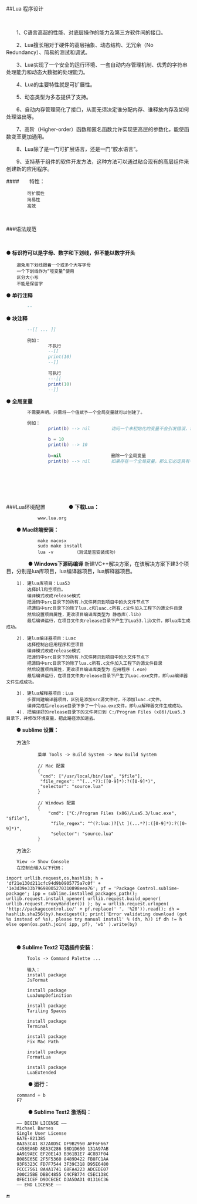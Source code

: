 ##Lua 程序设计


&emsp;&emsp;

&emsp;&emsp;1、C语言高超的性能、对底层操作的能力及第三方软件间的接口。

&emsp;&emsp;2、Lua擅长相对于硬件的高层抽象、动态结构、无冗余（No Redundancy）、简易的测试和调试。

&emsp;&emsp;3、Lua实现了一个安全的运行环境、一套自动内存管理机制、优秀的字符串处理能力和动态大数据的处理能力。

&emsp;&emsp;4、Lua的主要特性就是可扩展性。

&emsp;&emsp;5、动态类型为多态提供了支持。

&emsp;&emsp;6、自动内存管理简化了接口，从而无须决定谁分配内存、谁释放内存及如何处理溢出等。

&emsp;&emsp;7、高阶（Higher-order）函数和匿名函数允许实现更高层的参数化，能使函数变革更加通用。

&emsp;&emsp;8、Lua除了是一门可扩展语言，还是一门“胶水语言”。

&emsp;&emsp;9、支持基于组件的软件开发方法，这种方法可以通过粘合现有的高层组件来创建新的应用程序。

####&emsp;&emsp;特性：

```
        可扩展性
        简易性
        高效
```      



&emsp;&emsp;
&emsp;&emsp;

###语法规范

&emsp;&emsp;

**● 标识符可以是字母、数字和下划线，但不能以数字开头**

        避免用下划线跟着一个或多个大写字母
        一个下划线作为“哑变量”使用
        区分大小写
        不能是保留字

**● 单行注释**

```lua
        --
```

**● 块注释**

```lua
        --[[ ... ]]
        
        例如：
                不执行
                --[[
                print(10)
                --]]
                
                可执行
                ---[[
                print(10)
                --]]
```

**● 全局变量**

```lua
        不需要声明。只需将一个值赋予一个全局变量就可以创建了。

        例如：
                print(b) --> nil        访问一个未初始化的变量不会引发错误，访问结果是一个特殊的值nil。

                b = 10
                print(b) --> 10
                
                b=nil                   删除一个全局变量
                print(b) --> nil        如果存在一个全局变量，那么它必定具有一个非nil的值。
```




&emsp;&emsp;

&emsp;&emsp;

&emsp;&emsp;

###Lua环境配置
&emsp;&emsp;
&emsp;&emsp;**● 下载Lua：**

                www.lua.org
        
&emsp;&emsp;**● Mac终端安装：**

                make macosx
                sudo make install
                lua -v        （测试是否安装成功）
 
&emsp;&emsp;
&emsp;&emsp;**● Windows下源码编译**
新建VC++解决方案，在该解决方案下建3个项目，分别是lua库项目，lua编译器项目，lua解释器项目。

		1). 建lua库项目：Lua53
			选择Dll和空项目。
			编译模式改成release模式
			把源码中src目录下的所有.h文件拷贝到项目中的头文件节点下
			把源码中src目录下的除了lua.c和luac.c所有.c文件加入工程下的源文件目录
			然后设置项目属性，更改项目编译库类型为 静态库(.lib)
			最后编译运行，在项目文件夹release目录下产生了Lua53.lib文件，即lua库生成成功。

		2). 建lua编译器项目：Luac
			选择控制台应用程序和空项目
			编译模式改成release模式
			把源码中src目录下的所有.h文件拷贝到项目中的头文件节点下
			把源码中src目录下的除了lua.c所有.c文件加入工程下的源文件目录
			然后设置项目属性，更改项目编译库类型为 应用程序（.exe）
			最后编译运行，在项目文件夹release目录下产生了Luac.exe文件，即lua编译器文件生成成功。

		3). 建lua解释器项目：Lua
			步骤同建编译器项目，区别是添加src源文件时，不添加luac.c文件。
			编译完成后release目录下多了一个lua.exe文件。即lua解释器文件生成成功。
		4). 把编译好的release目录下的文件拷贝到 C:/Program Files (x86)/Lua5.3 目录下，并修改环境变量，把此路径添加进去。


       
&emsp;&emsp;**● sublime 设置：**

&emsp;&emsp;方法1:

                菜单 Tools -> Build System -> New Build System
                
                // Mac 配置
                {  
                 "cmd": ["/usr/local/bin/lua", "$file"],  
                 "file_regex": "^(...*?):([0-9]*):?([0-9]*)",  
                 "selector": "source.lua"  
                }  
                
                // Windows 配置
                { 
	                "cmd": ["C:/Program Files (x86)/Lua5.3/luac.exe", "$file"], 
	                 "file_regex": "^(?:lua:)?[\t ](...*?):([0-9]*):?([0-9]*)", 
	                 "selector": "source.lua" 
                }

&emsp;&emsp;方法2:

        View -> Show Console
        在控制台输入以下代码：

```        
import urllib.request,os,hashlib; h = 'df21e130d211cfc94d9b0905775a7c0f' + '1e3d39e33b79698005270310898eea76'; pf = 'Package Control.sublime-package'; ipp = sublime.installed_packages_path(); urllib.request.install_opener( urllib.request.build_opener( urllib.request.ProxyHandler()) ); by = urllib.request.urlopen( 'http://packagecontrol.io/' + pf.replace(' ', '%20')).read(); dh = hashlib.sha256(by).hexdigest(); print('Error validating download (got %s instead of %s), please try manual install' % (dh, h)) if dh != h else open(os.path.join( ipp, pf), 'wb' ).write(by)
```

&emsp;&emsp;

&emsp;&emsp;**● Sublime Text2 可选插件安装：**

```
        Tools -> Command Palette ...
        
        输入：
        install package 
        JsFormat
        
        install package 
        LuaJumpDefinition
        
        install package
        Tariling Spaces
        
        install package
        Terminal
        
        install package
        Fix Mac Path

        install package
        FormatLua

        install package
        LuaExtended
```        
        
&emsp;&emsp;
&emsp;&emsp;**● 运行：**

        command + b
        F7
        
&emsp;&emsp;
&emsp;&emsp;**● Sublime Text2 激活码：**

        —– BEGIN LICENSE —–
        Michael Barnes
        Single User License
        EA7E-821385
        8A353C41 872A0D5C DF9B2950 AFF6F667
        C458EA6D 8EA3C286 98D1D650 131A97AB
        AA919AEC EF20E143 B361B1E7 4C8B7F04
        B085E65E 2F5F5360 8489D422 FB8FC1AA
        93F6323C FD7F7544 3F39C318 D95E6480
        FCCC7561 8A4A1741 68FA4223 ADCEDE07
        200C25BE DBBC4855 C4CFB774 C5EC138C
        0FEC1CEF D9DCECEC D3A5DAD1 01316C36
        —— END LICENSE ——
        




🔚